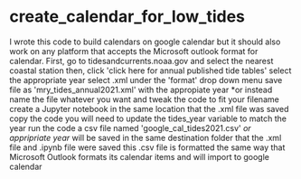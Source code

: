 # create_calendar_for_low_tides
I wrote this code to build calendars on google calendar but it should also work on any platform that accepts the Microsoft outlook format for calendar.
First, go to tidesandcurrents.noaa.gov and select the nearest coastal station
then, click 'click here for annual published tide tables'
select the appropriate year
select .xml under the 'format' drop down menu
save file as 'mry_tides_annual2021.xml' with the appropiate year
*or instead name the file whatever you want and tweak the code to fit your filename
create a Jupyter notebook in the same location that the .xml file was saved
copy the code
you will need to update the tides_year variable to match the year
run the code
a csv file named 'google_cal_tides2021.csv' *or appripriate year* will be saved in the same destination folder that the .xml file and .ipynb file were saved
this .csv file is formatted the same way that Microsoft Outlook formats its calendar items and will import to google calendar

